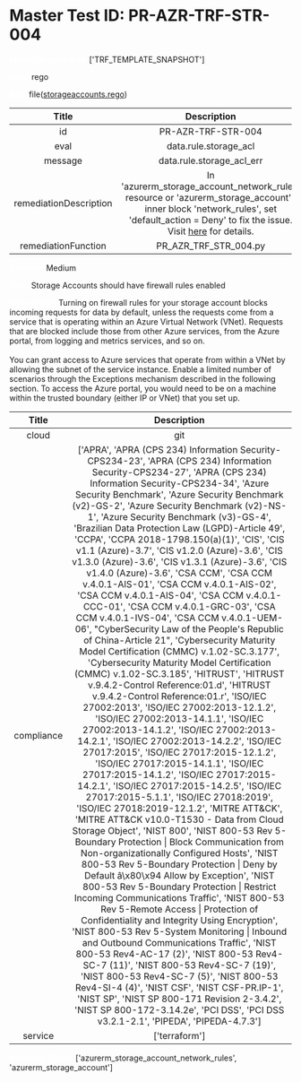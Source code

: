 



# Master Test ID: PR-AZR-TRF-STR-004


***<font color="white">Master Snapshot Id:</font>*** ['TRF_TEMPLATE_SNAPSHOT']

***<font color="white">type:</font>*** rego

***<font color="white">rule:</font>*** file([storageaccounts.rego])  
  
  
  
  

|Title|Description|
| :---: | :---: |
|id|PR-AZR-TRF-STR-004|
|eval|data.rule.storage_acl|
|message|data.rule.storage_acl_err|
|remediationDescription|In 'azurerm_storage_account_network_rules' resource or 'azurerm_storage_account's inner block 'network_rules', set 'default_action = Deny' to fix the issue. Visit <a href='https://registry.terraform.io/providers/hashicorp/azurerm/latest/docs/resources/storage_account_network_rules#default_action' target='_blank'>here</a> for details.|
|remediationFunction|PR_AZR_TRF_STR_004.py|


***<font color="white">Severity:</font>*** Medium

***<font color="white">Title:</font>*** Storage Accounts should have firewall rules enabled

***<font color="white">Description:</font>*** Turning on firewall rules for your storage account blocks incoming requests for data by default, unless the requests come from a service that is operating within an Azure Virtual Network (VNet). Requests that are blocked include those from other Azure services, from the Azure portal, from logging and metrics services, and so on.<br><br>You can grant access to Azure services that operate from within a VNet by allowing the subnet of the service instance. Enable a limited number of scenarios through the Exceptions mechanism described in the following section. To access the Azure portal, you would need to be on a machine within the trusted boundary (either IP or VNet) that you set up.  
  
  

|Title|Description|
| :---: | :---: |
|cloud|git|
|compliance|['APRA', 'APRA (CPS 234) Information Security-CPS234-23', 'APRA (CPS 234) Information Security-CPS234-27', 'APRA (CPS 234) Information Security-CPS234-34', 'Azure Security Benchmark', 'Azure Security Benchmark (v2)-GS-2', 'Azure Security Benchmark (v2)-NS-1', 'Azure Security Benchmark (v3)-GS-4', 'Brazilian Data Protection Law (LGPD)-Article 49', 'CCPA', 'CCPA 2018-1798.150(a)(1)', 'CIS', 'CIS v1.1 (Azure)-3.7', 'CIS v1.2.0 (Azure)-3.6', 'CIS v1.3.0 (Azure)-3.6', 'CIS v1.3.1 (Azure)-3.6', 'CIS v1.4.0 (Azure)-3.6', 'CSA CCM', 'CSA CCM v.4.0.1-AIS-01', 'CSA CCM v.4.0.1-AIS-02', 'CSA CCM v.4.0.1-AIS-04', 'CSA CCM v.4.0.1-CCC-01', 'CSA CCM v.4.0.1-GRC-03', 'CSA CCM v.4.0.1-IVS-04', 'CSA CCM v.4.0.1-UEM-06', "CyberSecurity Law of the People's Republic of China-Article 21", 'Cybersecurity Maturity Model Certification (CMMC) v.1.02-SC.3.177', 'Cybersecurity Maturity Model Certification (CMMC) v.1.02-SC.3.185', 'HITRUST', 'HITRUST v.9.4.2-Control Reference:01.d', 'HITRUST v.9.4.2-Control Reference:01.r', 'ISO/IEC 27002:2013', 'ISO/IEC 27002:2013-12.1.2', 'ISO/IEC 27002:2013-14.1.1', 'ISO/IEC 27002:2013-14.1.2', 'ISO/IEC 27002:2013-14.2.1', 'ISO/IEC 27002:2013-14.2.2', 'ISO/IEC 27017:2015', 'ISO/IEC 27017:2015-12.1.2', 'ISO/IEC 27017:2015-14.1.1', 'ISO/IEC 27017:2015-14.1.2', 'ISO/IEC 27017:2015-14.2.1', 'ISO/IEC 27017:2015-14.2.5', 'ISO/IEC 27017:2015-5.1.1', 'ISO/IEC 27018:2019', 'ISO/IEC 27018:2019-12.1.2', 'MITRE ATT&CK', 'MITRE ATT&CK v10.0-T1530 - Data from Cloud Storage Object', 'NIST 800', 'NIST 800-53 Rev 5-Boundary Protection \| Block Communication from Non-organizationally Configured Hosts', 'NIST 800-53 Rev 5-Boundary Protection \| Deny by Default â\x80\x94 Allow by Exception', 'NIST 800-53 Rev 5-Boundary Protection \| Restrict Incoming Communications Traffic', 'NIST 800-53 Rev 5-Remote Access \| Protection of Confidentiality and Integrity Using Encryption', 'NIST 800-53 Rev 5-System Monitoring \| Inbound and Outbound Communications Traffic', 'NIST 800-53 Rev4-AC-17 (2)', 'NIST 800-53 Rev4-SC-7 (11)', 'NIST 800-53 Rev4-SC-7 (19)', 'NIST 800-53 Rev4-SC-7 (5)', 'NIST 800-53 Rev4-SI-4 (4)', 'NIST CSF', 'NIST CSF-PR.IP-1', 'NIST SP', 'NIST SP 800-171 Revision 2-3.4.2', 'NIST SP 800-172-3.14.2e', 'PCI DSS', 'PCI DSS v3.2.1-2.1', 'PIPEDA', 'PIPEDA-4.7.3']|
|service|['terraform']|


***<font color="white">Resource Types:</font>*** ['azurerm_storage_account_network_rules', 'azurerm_storage_account']


[storageaccounts.rego]: https://github.com/prancer-io/prancer-compliance-test/tree/master/azure/terraform/storageaccounts.rego
